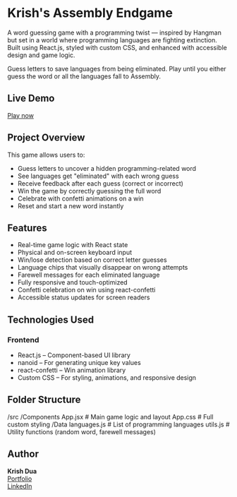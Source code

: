 # Krish's Assembly Endgame

A word guessing game with a programming twist — inspired by Hangman but set in a world where programming languages are fighting extinction. Built using React.js, styled with custom CSS, and enhanced with accessible design and game logic.

Guess letters to save languages from being eliminated. Play until you either guess the word or all the languages fall to Assembly.

## Live Demo

[Play now](https://krishassemblyendgame.vercel.app)

## Project Overview

This game allows users to:

- Guess letters to uncover a hidden programming-related word
- See languages get "eliminated" with each wrong guess
- Receive feedback after each guess (correct or incorrect)
- Win the game by correctly guessing the full word
- Celebrate with confetti animations on a win
- Reset and start a new word instantly

## Features

- Real-time game logic with React state
- Physical and on-screen keyboard input
- Win/lose detection based on correct letter guesses
- Language chips that visually disappear on wrong attempts
- Farewell messages for each eliminated language
- Fully responsive and touch-optimized
- Confetti celebration on win using react-confetti
- Accessible status updates for screen readers

## Technologies Used

### Frontend

- React.js – Component-based UI library
- nanoid – For generating unique key values
- react-confetti – Win animation library
- Custom CSS – For styling, animations, and responsive design

## Folder Structure

/src
/Components
App.jsx # Main game logic and layout
App.css # Full custom styling
/Data
languages.js # List of programming languages
utils.js # Utility functions (random word, farewell messages)


## Author

**Krish Dua**  
[Portfolio](https://krishdua.vercel.app)  
[LinkedIn](https://www.linkedin.com/in/krish-dua-9202a4272/)
